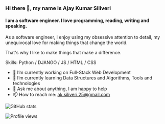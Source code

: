 ### Hi there 👋, my name is Ajay Kumar Siliveri
#### I am a software engineer. I love programming, reading, writing and speaking.

As a software engineer, I enjoy using my obsessive attention to detail, my unequivocal love for making things that change the world.

That's why I like to make things that make a difference.

Skills: Python / DJANGO / JS / HTML / CSS

- 🔭 I’m currently working on Full-Stack Web Development 
- 🌱 I’m currently learning Data Structures and Algorithms, Tools and technologies 
- 💬 Ask me about anything, I am happy to help  
- 📫 How to reach me: ak.siliveri.25@gmail.com 


![GitHub stats](https://github-readme-stats.vercel.app/api?username=AjayKumar-Siliveri&show_icons=true)  

![Profile views](https://gpvc.arturio.dev/AjayKumar-Siliveri)  
